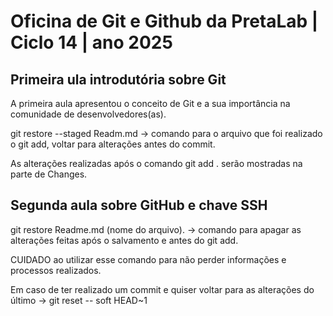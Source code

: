 # Oficina de Git e Github da PretaLab | Ciclo 14 | ano 2025

## Primeira ula introdutória sobre Git
A primeira aula apresentou o conceito de Git e a sua importância na comunidade de desenvolvedores(as).

git restore --staged Readm.md
-> comando para o arquivo que foi realizado o git add, voltar para alterações antes do commit. 

As alterações realizadas após o comando git add . serão mostradas na parte de Changes. 


## Segunda aula sobre GitHub e chave SSH

git restore Readme.md (nome do arquivo).
-> comando para apagar as alterações feitas após o salvamento e antes do git add. 

CUIDADO ao utilizar esse comando para não perder informações e processos realizados. 

Em caso de ter realizado um commit e quiser voltar para as alterações do último
-> git reset -- soft HEAD~1